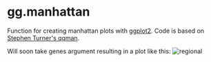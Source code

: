 # gg.manhattan
Function for creating manhattan plots with [ggplot2](https://github.com/hadley/ggplot2). Code is based on [Stephen Turner's qqman](https://github.com/stephenturner/qqman).

Will soon take genes argument resulting in a plot like this:
![regional](gg.manhattan/Rplot.svg)





